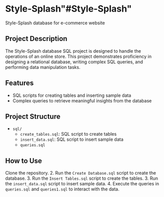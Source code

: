 # Style-Splash"#Style-Splash"
Style-Splash database for e-commerce website 

## Project Description
The Style-Splash database SQL project is  designed to handle the operations of an online store. This project demonstrates proficiency in designing a relational database, writing complex SQL queries, and performing data manipulation tasks.

## Features
- SQL scripts for creating tables and inserting sample data
- Complex queries to retrieve meaningful insights from the database

## Project Structure
- `sql/`
  - `create_tables.sql`: SQL script to create tables
  - `insert_data.sql`: SQL script to insert sample data
  - `queries.sql`
 
## How to Use
Clone the repository.
2. Run the `Create Database.sql` script to create the database.
3. Run the `Insert Tables.sql` script to create the tables.
3. Run the `insert_data.sql` script to insert sample data.
4. Execute the queries in `queries.sql` and `queries1.sql` to interact with the data.


